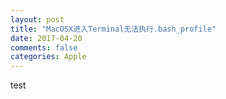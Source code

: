 ```yaml
---
layout: post
title: "MacOSX进入Terminal无法执行.bash_profile"
date: 2017-04-20
comments: false
categories: Apple
---
```


test

